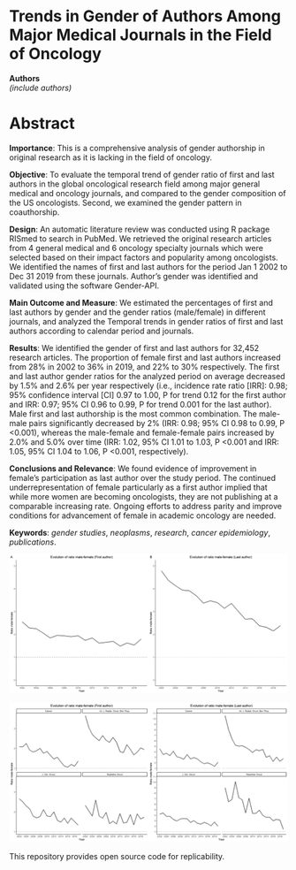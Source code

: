 # Trends in Gender of Authors Among Major Medical Journals in the Field of Oncology

**Authors**  
*(include authors)*

# Abstract
**Importance**: This is a comprehensive analysis of gender authorship in original research as it is lacking in the field of oncology.

**Objective**: To evaluate the temporal trend of gender ratio of first and last authors in the global oncological research field among major general medical and oncology journals, and compared to the gender composition of the US oncologists. Second, we examined the gender pattern in coauthorship.

**Design**: An automatic literature review was conducted using R package RISmed to search in PubMed. We retrieved the original research articles from 4 general medical and 6 oncology specialty journals which were selected based on their impact factors and popularity among oncologists. We identified the names of first and last authors for the period Jan 1 2002 to Dec 31 2019 from these journals. Author’s gender was identified and validated using the software Gender-API. 

**Main Outcome and Measure**: We estimated the percentages of first and last authors by gender and the gender ratios (male/female) in different journals, and analyzed the Temporal trends in gender ratios of first and last authors according to calendar period and journals.

**Results**: We identified the gender of first and last authors for 32,452 research articles. The proportion of female first and last authors increased from 28% in 2002 to 36% in 2019, and 22% to 30% respectively. The first and last author gender ratios for the analyzed period on average decreased by 1.5% and 2.6% per year respectively (i.e., incidence rate ratio [IRR]: 0.98; 95% confidence interval [CI] 0.97 to 1.00, P for trend 0.12 for the first author and IRR: 0.97; 95% CI 0.96 to 0.99, P for trend 0.001 for the last author). Male first and last authorship is the most common combination. The male-male pairs significantly decreased by 2% (IRR: 0.98; 95% CI 0.98 to 0.99, P <0.001), whereas the male-female and female-female pairs increased by 2.0% and 5.0% over time (IRR: 1.02, 95% CI 1.01 to 1.03, P <0.001 and IRR: 1.05, 95% CI 1.04 to 1.06, P <0.001, respectively).

**Conclusions and Relevance**: We found evidence of improvement in female’s participation as last author over the study period. The continued underrepresentation of female particularly as a first author implied that while more women are becoming oncologists, they are not publishing at a comparable increasing rate. Ongoing efforts to address parity and improve conditions for advancement of female in academic oncology are needed.

**Keywords**: *gender studies*, *neoplasms*, *research*, *cancer epidemiology*, *publications*.

![](img/figure1.png)

![](img/figure2.png)


This repository provides open source code for replicability.
